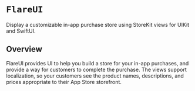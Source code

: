 # ``FlareUI``

Display a customizable in-app purchase store using StoreKit views for UIKit and SwiftUI.

## Overview

FlareUI provides UI to help you build a store for your in-app purchases, and provide a way for customers to complete the purchase. The views support localization, so your customers see the product names, descriptions, and prices appropriate to their App Store storefront.
